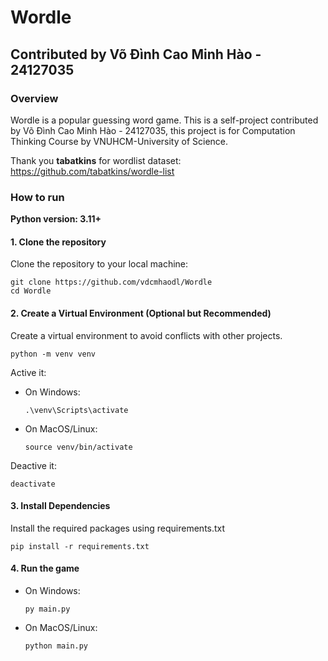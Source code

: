 # Wordle
## Contributed by Võ Đình Cao Minh Hào - 24127035
### Overview
Wordle is a popular guessing word game. This is a self-project contributed by Võ Đình Cao Minh Hào - 24127035, this project is for Computation Thinking Course by VNUHCM-University of Science.

Thank you **tabatkins** for  wordlist dataset: https://github.com/tabatkins/wordle-list

### How to run

**Python version: 3.11+**

#### 1. Clone the repository 

Clone the repository to your local machine:
```
git clone https://github.com/vdcmhaodl/Wordle
cd Wordle
```
#### 2. Create a Virtual Environment (Optional but Recommended)
Create a virtual environment to avoid conflicts with other projects.
```
python -m venv venv
```

Active it:

- On Windows:
    ```
    .\venv\Scripts\activate
    ```
- On MacOS/Linux:
    ```
    source venv/bin/activate
    ```
Deactive it:

```
deactivate
```
#### 3. Install Dependencies
Install the required packages using requirements.txt
```
pip install -r requirements.txt
```
#### 4. Run the game
- On Windows:
    ```
    py main.py
    ```
- On MacOS/Linux:
    ```
    python main.py
    ```